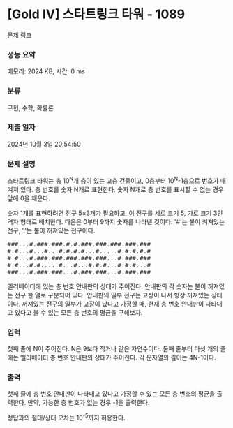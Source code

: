# [Gold IV] 스타트링크 타워 - 1089 

[문제 링크](https://www.acmicpc.net/problem/1089) 

### 성능 요약

메모리: 2024 KB, 시간: 0 ms

### 분류

구현, 수학, 확률론

### 제출 일자

2024년 10월 3일 20:54:50

### 문제 설명

<p>스타트링크 타워는 총 10<sup>N</sup>개 층이 있는 고층 건물이고, 0층부터 10<sup>N</sup>-1층으로 번호가 매겨져 있다. 층 번호를 숫자 N개로 표현한다. 숫자 N개로 층 번호를 표시할 수 없는 경우 앞에 0을 채운다.</p>

<p>숫자 1개를 표현하려면 전구 5×3개가 필요하고, 이 전구를 세로 크기 5, 가로 크기 3인 격자 형태로 배치한다. 다음은 0부터 9까지 숫자를 나타낸 것이다. '#'는 불이 켜져있는 전구, '.'는 불이 꺼져있는 전구이다.</p>

<pre>###...#.###.###.#.#.###.###.###.###.###
#.#...#...#...#.#.#.#...#.....#.#.#.#.#
#.#...#.###.###.###.###.###...#.###.###
#.#...#.#.....#...#...#.#.#...#.#.#...#
###...#.###.###...#.###.###...#.###.###</pre>

<p>엘리베이터에 있는 층 번호 안내판의 상태가 주어진다. 안내판의 각 숫자는 불이 꺼져있는 전구 한 열로 구분되어 있다. 안내판의 일부 전구는 고장이 나서 항상 꺼져있는 상태이다. 꺼져있는 전구의 일부가 고장이 났다고 가정할 때, 현재 층 번호 안내판이 나타내고 있다고 볼 수 있는 모든 층 번호의 평균을 구해보자.</p>

### 입력 

 <p>첫째 줄에 N이 주어진다. N은 9보다 작거나 같은 자연수이다. 둘째 줄부터 다섯 개의 줄에는 엘리베이터 층 번호 안내판의 상태가 주어진다. 각 문자열의 길이는 4N-1이다.</p>

### 출력 

 <p>첫째 줄에 층 번호 안내판이 나타내고 있다고 가정할 수 있는 모든 층 번호의 평균을 출력한다. 만약, 가능한 층 번호가 없는 경우 -1을 출력한다.</p>

<p>정답과의 절대/상대 오차는 10<sup>-5</sup>까지 허용한다.</p>

